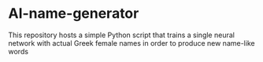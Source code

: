 # AI-name-generator
This repository hosts a simple Python script that trains a single neural network with actual Greek female names in order to produce new name-like words
